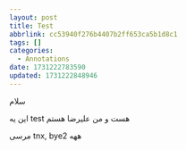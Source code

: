 ```yaml
---
layout: post
title: Test
abbrlink: cc53940f276b4407b2ff653ca5b1d8c1
tags: []
categories:
  - Annotations
date: 1731222783590
updated: 1731222848946
---
```


سلام

این یه test هست و من علیرضا هستم

مرسی tnx, bye2 ههه
